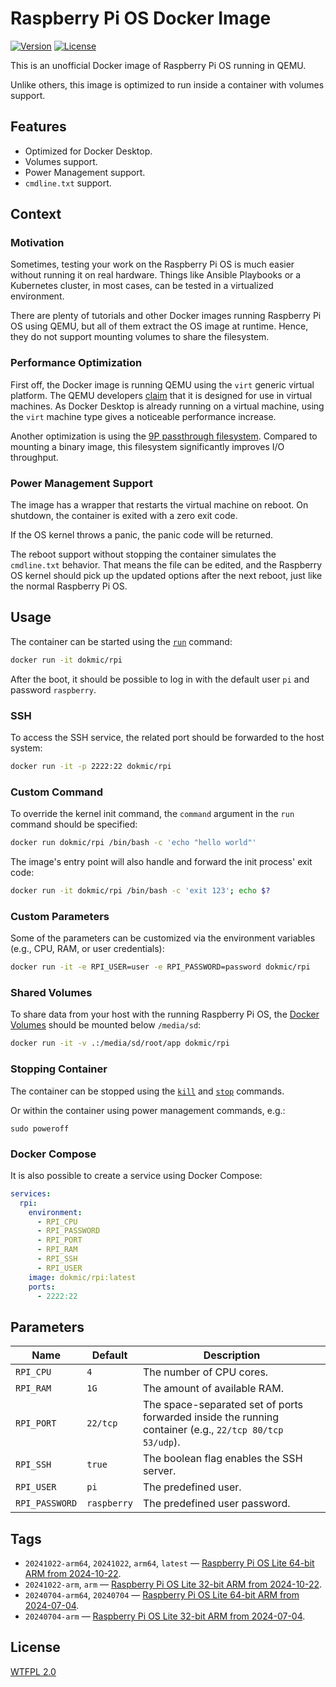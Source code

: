 # Raspberry Pi OS Docker Image
[![Version](https://img.shields.io/github/v/release/dokmic/docker-rpi?label=version)](https://github.com/dokmic/docker-rpi/releases/latest)
[![License][license-image]][license]

This is an unofficial Docker image of Raspberry Pi OS running in QEMU.

Unlike others, this image is optimized to run inside a container with volumes support.

## Features
- Optimized for Docker Desktop.
- Volumes support.
- Power Management support.
- `cmdline.txt` support.

## Context
### Motivation
Sometimes, testing your work on the Raspberry Pi OS is much easier without running it on real hardware.
Things like Ansible Playbooks or a Kubernetes cluster, in most cases, can be tested in a virtualized environment.

There are plenty of tutorials and other Docker images running Raspberry Pi OS using QEMU, but all of them extract the OS image at runtime.
Hence, they do not support mounting volumes to share the filesystem.

### Performance Optimization
First off, the Docker image is running QEMU using the `virt` generic virtual platform.
The QEMU developers [claim](https://www.qemu.org/docs/master/system/arm/virt.html) that it is designed for use in virtual machines.
As Docker Desktop is already running on a virtual machine, using the `virt` machine type gives a noticeable performance increase.

Another optimization is using the [9P passthrough filesystem](https://wiki.qemu.org/Documentation/9p).
Compared to mounting a binary image, this filesystem significantly improves I/O throughput.

### Power Management Support
The image has a wrapper that restarts the virtual machine on reboot.
On shutdown, the container is exited with a zero exit code.

If the OS kernel throws a panic, the panic code will be returned.

The reboot support without stopping the container simulates the `cmdline.txt` behavior.
That means the file can be edited, and the Raspberry OS kernel should pick up the updated options after the next reboot, just like the normal Raspberry Pi OS.

## Usage
The container can be started using the [`run`](https://docs.docker.com/reference/cli/docker/container/run/) command:

```bash
docker run -it dokmic/rpi
```

After the boot, it should be possible to log in with the default user `pi` and password `raspberry`.

### SSH
To access the SSH service, the related port should be forwarded to the host system:
```bash
docker run -it -p 2222:22 dokmic/rpi
```

### Custom Command
To override the kernel init command, the `command` argument in the `run` command should be specified:
```bash
docker run dokmic/rpi /bin/bash -c 'echo "hello world"'
```

The image's entry point will also handle and forward the init process' exit code:
```bash
docker run -it dokmic/rpi /bin/bash -c 'exit 123'; echo $?
```

### Custom Parameters
Some of the parameters can be customized via the environment variables (e.g., CPU, RAM, or user credentials):
```bash
docker run -it -e RPI_USER=user -e RPI_PASSWORD=password dokmic/rpi
```

### Shared Volumes
To share data from your host with the running Raspberry Pi OS, the [Docker Volumes](https://docs.docker.com/engine/storage/volumes/) should be mounted below `/media/sd`:
```bash
docker run -it -v .:/media/sd/root/app dokmic/rpi
```

### Stopping Container
The container can be stopped using the [`kill`](https://docs.docker.com/reference/cli/docker/container/kill/) and [`stop`](https://docs.docker.com/reference/cli/docker/container/stop/) commands.

Or within the container using power management commands, e.g.:
```
sudo poweroff
```

### Docker Compose
It is also possible to create a service using Docker Compose:
```yaml
services:
  rpi:
    environment:
      - RPI_CPU
      - RPI_PASSWORD
      - RPI_PORT
      - RPI_RAM
      - RPI_SSH
      - RPI_USER
    image: dokmic/rpi:latest
    ports:
      - 2222:22
```

## Parameters
Name | Default | Description
--- | --- | ---
`RPI_CPU` | `4` | The number of CPU cores.
`RPI_RAM` | `1G` | The amount of available RAM.
`RPI_PORT` | `22/tcp` | The space-separated set of ports forwarded inside the running container (e.g., `22/tcp 80/tcp 53/udp`).
`RPI_SSH` | `true` | The boolean flag enables the SSH server.
`RPI_USER` | `pi` | The predefined user.
`RPI_PASSWORD` | `raspberry` | The predefined user password.

## Tags
- `20241022-arm64`, `20241022`, `arm64`, `latest` &mdash; [Raspberry Pi OS Lite 64-bit ARM from 2024-10-22](https://downloads.raspberrypi.com/raspios_lite_arm64/images/raspios_lite_arm64-2024-10-28/).
- `20241022-arm`, `arm` &mdash; [Raspberry Pi OS Lite 32-bit ARM from 2024-10-22](https://downloads.raspberrypi.com/raspios_lite_armhf/images/raspios_lite_armhf-2024-10-28/).
- `20240704-arm64`, `20240704` &mdash; [Raspberry Pi OS Lite 64-bit ARM from 2024-07-04](https://downloads.raspberrypi.com/raspios_lite_arm64/images/raspios_lite_arm64-2024-07-04/).
- `20240704-arm` &mdash; [Raspberry Pi OS Lite 32-bit ARM from 2024-07-04](https://downloads.raspberrypi.com/raspios_lite_armhf/images/raspios_lite_armhf-2024-07-04/).

## License
[WTFPL 2.0][license]

[license]: http://www.wtfpl.net/
[license-image]: https://img.shields.io/badge/license-WTFPL-blue
